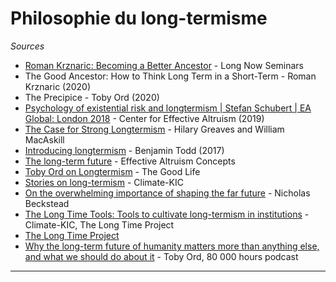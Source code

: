 # Philosophie du long-termisme

*Sources*

- [Roman Krznaric: Becoming a Better Ancestor](https://longnow.org/seminars/02020/oct/28/becoming-better-ancestor/) - Long Now Seminars
- The Good Ancestor: How to Think Long Term in a Short-Term - Roman Krznaric (2020)
- The Precipice - Toby Ord (2020)
- [Psychology of existential risk and longtermism | Stefan Schubert | EA Global: London 2018](https://youtu.be/FR9lZGKL1Dg?list=PLwp9xeoX5p8NjWAeGnbe5tQwoXm3oMY3H) - Center for Effective Altruism (2019)
- [The Case for Strong Longtermism](https://globalprioritiesinstitute.org/wp-content/uploads/2019/Greaves_MacAskill_The_Case_for_Strong_Longtermism.pdf) - Hilary Greaves and William MacAskill
- [Introducing longtermism](https://80000hours.org/articles/future-generations/) - Benjamin Todd (2017)
- [The long-term future](https://concepts.effectivealtruism.org/concepts/the-long-term-future/) - Effective Altruism Concepts
- [Toby Ord on Longtermism](https://podcasts.apple.com/us/podcast/115-toby-ord-on-longtermism/id1147502226?i=1000471003936) - The Good Life
- [Stories on long-termism](https://www.climate-kic.org/programmes/deep-demonstrations/long-termism/publications/) - Climate-KIC
- [On the overwhelming importance of shaping the far future](https://rucore.libraries.rutgers.edu/rutgers-lib/40469/PDF/1/play/) - Nicholas Beckstead
- [The Long Time Tools: Tools to cultivate long-termism in institutions](https://static1.squarespace.com/static/5eb2e536e7ddf65e8cb25952/t/5f3e5375754fa93c1a097e6b/1597920137599/Long+Time+Project_Long+Time+Tools.pdf) -  Climate-KIC, The Long Time Project
- [The Long Time Project](https://www.thelongtimeproject.org/)
- [Why the long-term future of humanity matters more than anything else, and what we should do about it](https://80000hours.org/podcast/episodes/why-the-long-run-future-matters-more-than-anything-else-and-what-we-should-do-about-it/) - Toby Ord, 80 000 hours podcast

---
